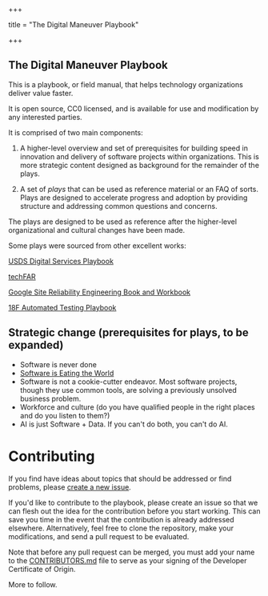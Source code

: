 +++

title = "The Digital Maneuver Playbook"

+++

## The Digital Maneuver Playbook

This is a playbook, or field manual, that helps technology organizations deliver value faster.

It is open source, CC0 licensed, and is available for use and modification by any interested parties.

It is comprised of two main components:

1. A higher-level overview and set of prerequisites for building speed in innovation and delivery of software projects within organizations.  This is more strategic content designed as background for the remainder of the plays.

1. A set of _plays_ that can be used as reference material or an FAQ of sorts.  Plays are designed to accelerate progress and adoption by providing structure and addressing common questions and concerns.

The plays are designed to be used as reference after the higher-level organizational and cultural changes have been made.

Some plays were sourced from other excellent works:

[USDS Digital Services Playbook](https://playbook.cio.gov/)

[techFAR](https://techfarhub.cio.gov/handbook/)

[Google Site Reliability Engineering Book and Workbook](https://landing.google.com/sre/books/)

[18F Automated Testing Playbook](https://github.com/18F/automated-testing-playbook)

## Strategic change (prerequisites for plays, to be expanded)

* Software is never done
* [Software is Eating the World](https://a16z.com/2011/08/20/why-software-is-eating-the-world/)
* Software is not a cookie-cutter endeavor.  Most software projects, though they use common tools, are solving a previously unsolved business problem.
* Workforce and culture (do you have qualified people in the right places and do you listen to them?)
* AI is just Software + Data.  If you can't do both, you can't do AI.

# Contributing

If you find have ideas about topics that should be addressed or find problems, please [create a new issue](https://github.com/adamdrake/digitalmaneuverplaybook/issues).

If you'd like to contribute to the playbook, please create an issue so that we can flesh out the idea for the contribution before you start working.  This can save you time in the event that the contribution is already addressed elsewhere.  Alternatively, feel free to clone the repository, make your modifications, and send a pull request to be evaluated.

Note that before any pull request can be merged, you must add your name to the [CONTRIBUTORS.md](https://github.com/adamdrake/digitalmaneuverplaybook/CONTRIBUTORS.md) file to serve as your signing of the Developer Certificate of Origin.

More to follow.
